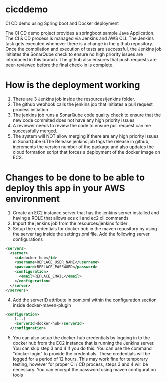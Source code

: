 # cicddemo
CI CD demo using Spring boot and Docker deployment

The CI CD demo project provides a springboot sample Java Application. The CI & CD process is managed via Jenkins and AWS CLI. The 
Jenkins task gets executed whenever there is a change in the github repository. Once the compilation and execution of tests are successful, the Jenkins job initiates the SonarQube check to ensure no high priority issues are introduced in this branch. The github also ensures that push requests are peer-reviewed before the final check-in is complete.

# How is the deployment working 
1. There are 3 Jenkins job inside the resources/jenkins folder. 
2. The github webhook calls the jenkins job that initiates a pull request process initiation 
3. The jenkins job runs a SonarQube code quality check to ensure that the new code commited does not have any high priority issues
4. A reviewer needs to review the code to ensure pull request can me successfully merged.
5. The system will NOT allow merging if there are any high priority issues in SonarQube
6.The Release jenkins job tags the release in github, increments the version number of the package and also updates the cloud formation 
script that forces a deployment of the docker image on ECS.

# Changes to be done to be able to deploy this app in your AWS environment
1. Create an EC2 instance server that has the jenkins server installed and having a ROLE that allows ecs cli and ec2 cli commands
2. Import the jenkins job from the resources/jenkins folder
3. Setup the credentials for docker hub in the maven repository by using the server tag inside the settings.xml file. 
Add the following server configurations
```xml
<servers>
  <server>
    <id>docker-hub</id>
    <username>REPLACE_USER_NAME</username>
    <password>REPLACE_PASSWORD</password>
    <configuration>
      <email>REPLACE_EMAIL</email>
    </configuration>
  </server>
</servers>
```
4. Add the serverID attribute in pom.xml within the configuration section inside <artifactId>docker-maven-plugin</artifactId>
  ```xml
  <configuration>
      [...]
      <serverId>docker-hub</serverId>
    </configuration>
```
5.  You can also setup the docker-hub credentials by logging in to the docker hub from the EC2 instance that is running the Jenkins 
server. 
You can skip step 3 and 4 if you do this. You can use the command "docker login" to provide the credentials. These credentials will be 
logged for a period of 12 hours. This may work fine for temporary testing, however for proper CI / CD process, steps 3 and 4 will be 
necessary. You can encrypt the password using maven configuration tools





